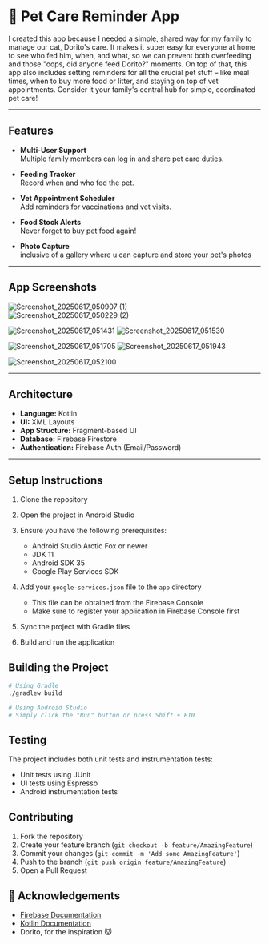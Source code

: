 # 🐾 Pet Care Reminder App

I created this app because I needed a simple, shared way for my family to manage our cat, Dorito's care. It makes it super easy for everyone at home to see who fed him, when, and what, so we can prevent both overfeeding and those "oops, did anyone feed Dorito?" moments. On top of that, this app also includes setting reminders for all the crucial pet stuff – like meal times, when to buy more food or litter, and staying on top of vet appointments. Consider it your family's central hub for simple, coordinated pet care!


---

## Features

- **Multi-User Support**  
  Multiple family members can log in and share pet care duties.

- **Feeding Tracker**  
  Record when and who fed the pet.

- **Vet Appointment Scheduler**  
  Add reminders for vaccinations and vet visits.

- **Food Stock Alerts**  
  Never forget to buy pet food again!

- **Photo Capture**  
  inclusive of a gallery where u can capture and store your pet's photos



---

## App Screenshots

![Screenshot_20250617_050907 (1)](https://github.com/user-attachments/assets/a9ac8017-fc22-49fb-8a13-e8114efdd6a2)&nbsp;&nbsp;&nbsp;&nbsp;&nbsp;&nbsp;&nbsp;&nbsp;&nbsp;&nbsp;&nbsp;&nbsp;&nbsp;&nbsp;&nbsp;&nbsp;&nbsp;&nbsp;&nbsp;&nbsp;&nbsp;&nbsp;&nbsp;&nbsp;
                                      ![Screenshot_20250617_050229 (2)](https://github.com/user-attachments/assets/d19a68bd-9953-424e-a920-2a977a0e065b)

![Screenshot_20250617_051431](https://github.com/user-attachments/assets/f91a725e-26fa-44cf-839d-8fade6123596)
![Screenshot_20250617_051530](https://github.com/user-attachments/assets/739a9f70-c7f2-4a04-aa63-b6e9788e442a)

![Screenshot_20250617_051705](https://github.com/user-attachments/assets/9e7054a1-1d8a-490d-a22b-3c47107f6b3c)
![Screenshot_20250617_051943](https://github.com/user-attachments/assets/84f7e43e-119e-4d86-8c6c-01d7ec579402)

![Screenshot_20250617_052100](https://github.com/user-attachments/assets/fac04d0b-e8ca-4137-a036-ad4f3d34738e)

---

## Architecture

- **Language:** Kotlin  
- **UI:** XML Layouts  
- **App Structure:** Fragment-based UI  
- **Database:** Firebase Firestore  
- **Authentication:** Firebase Auth (Email/Password)

---

## Setup Instructions

1. Clone the repository
2. Open the project in Android Studio
3. Ensure you have the following prerequisites:
   - Android Studio Arctic Fox or newer
   - JDK 11
   - Android SDK 35
   - Google Play Services SDK

4. Add your `google-services.json` file to the `app` directory
   - This file can be obtained from the Firebase Console
   - Make sure to register your application in Firebase Console first

5. Sync the project with Gradle files
6. Build and run the application

## Building the Project

```bash
# Using Gradle
./gradlew build

# Using Android Studio
# Simply click the "Run" button or press Shift + F10
```

## Testing

The project includes both unit tests and instrumentation tests:
- Unit tests using JUnit
- UI tests using Espresso
- Android instrumentation tests

## Contributing

1. Fork the repository
2. Create your feature branch (`git checkout -b feature/AmazingFeature`)
3. Commit your changes (`git commit -m 'Add some AmazingFeature'`)
4. Push to the branch (`git push origin feature/AmazingFeature`)
5. Open a Pull Request


## 🙌 Acknowledgements

- [Firebase Documentation](https://firebase.google.com/docs/firestore)  
- [Kotlin Documentation](https://kotlinlang.org/docs/home.html)  
- Dorito, for the inspiration 🐱
